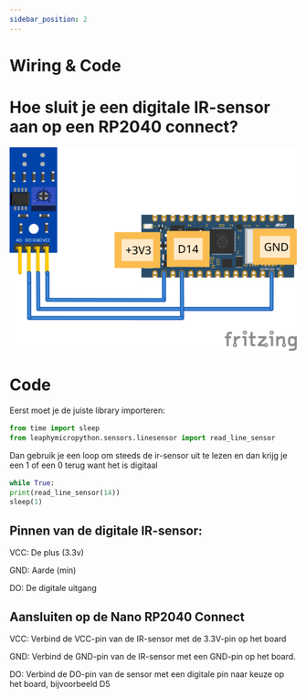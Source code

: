 ```yaml
---
sidebar_position: 2
---
```


# Wiring & Code

# Hoe sluit je een digitale IR-sensor aan op een RP2040 connect?

![digital_ir_sensor](nano_rp2040_digital_ir_sensor.svg)

# Code

Eerst moet je de juiste library importeren:

```py
from time import sleep
from leaphymicropython.sensors.linesensor import read_line_sensor
```

Dan gebruik je een loop om steeds de ir-sensor uit te lezen en dan krijg je een
1 of een 0 terug want het is digitaal
```py
while True:
print(read_line_sensor(14))
sleep(1)
```






## Pinnen van de digitale IR-sensor:
VCC: De plus (3.3v)

GND: Aarde (min)

DO: De digitale uitgang

## Aansluiten op de Nano RP2040 Connect
VCC: Verbind de VCC-pin van de IR-sensor met de 3.3V-pin op het board

GND: Verbind de GND-pin van de IR-sensor met een GND-pin op het board.

DO: Verbind de DO-pin van de sensor met een digitale pin naar keuze op het board, bijvoorbeeld D5